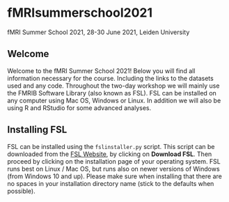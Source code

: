 # fMRIsummerschool2021
fMRI Summer School 2021, 28-30 June 2021, Leiden University

## Welcome

Welcome to the fMRI Summer School 2021! Below you will find all information necessary for the course. Including the links to the datasets used and any code. Throughout the two-day workshop we will mainly use the FMRIB Software Library (also known as FSL). FSL can be installed on any computer using Mac OS, Windows or Linux. In addition we will also be using R and RStudio for some advanced analyses.

## Installing FSL
FSL can be installed using the `fslinstaller.py` script. This script can be downloaded from the [FSL Website](https://fsl.fmrib.ox.ac.uk/fsl/fslwiki/FslInstallation), by clicking on **Download FSL**. Then proceed by clicking on the installation page of your operating system. FSL runs best on Linux / Mac OS, but runs also on newer versions of Windows (from Windows 10 and up). Please make sure when installing that there are no spaces in your installation directory name (stick to the defaults when possible).



